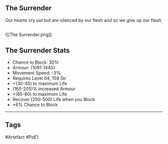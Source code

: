 ## The Surrender
Our hearts cry out
but are silenced by our flesh
and so we give up our flesh.
##
![[The Surrender.png]]
## The Surrender Stats
- Chance to Block: 30%
- Armour: (1091-1445)
- Movement Speed: -3%
- Requires Level 64, 159 Str
- +(30-40) to maximum Life
- (165-205)% increased Armour
- +(65-80) to maximum Life
- Recover (250-500) Life when you Block
- +6% Chance to Block


---
## Tags
#Artefact
#PoE1